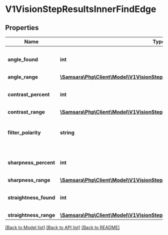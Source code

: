 # V1VisionStepResultsInnerFindEdge

## Properties
Name | Type | Description | Notes
------------ | ------------- | ------------- | -------------
**angle_found** | **int** | The detected angle in degrees | [optional] 
**angle_range** | [**\Samsara\Php\Client\Model\V1VisionStepResultsInnerCaliperAngleRange**](V1VisionStepResultsInnerCaliperAngleRange.md) |  | [optional] 
**contrast_percent** | **int** | The detected contrast percentage | [optional] 
**contrast_range** | [**\Samsara\Php\Client\Model\V1VisionStepResultsInnerCaliperContrastRange**](V1VisionStepResultsInnerCaliperContrastRange.md) |  | [optional] 
**filter_polarity** | **string** | The configured polarity for finding edges | [optional] 
**sharpness_percent** | **int** | The detected sharpness percentage | [optional] 
**sharpness_range** | [**\Samsara\Php\Client\Model\V1VisionStepResultsInnerCaliperSharpnessRange**](V1VisionStepResultsInnerCaliperSharpnessRange.md) |  | [optional] 
**straightness_found** | **int** | The detected straightness percentage | [optional] 
**straightness_range** | [**\Samsara\Php\Client\Model\V1VisionStepResultsInnerCaliperStraightnessRange**](V1VisionStepResultsInnerCaliperStraightnessRange.md) |  | [optional] 

[[Back to Model list]](../../README.md#documentation-for-models) [[Back to API list]](../../README.md#documentation-for-api-endpoints) [[Back to README]](../../README.md)

